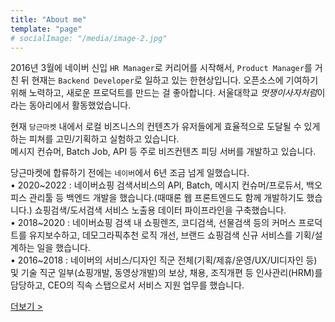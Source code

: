 ```yaml
---
title: "About me"
template: "page"
# socialImage: "/media/image-2.jpg"
---
```


2016년 3월에 네이버 신입 `HR Manager`로 커리어를 시작해서, `Product Manager`를 거친 뒤 현재는 `Backend Developer`로 일하고 있는 한현상입니다. 오픈소스에 기여하기 위해 노력하고, 새로운 프로덕트를 만드는 걸 좋아합니다. 서울대학교 *멋쟁이사자처럼*이라는 동아리에서 활동했었습니다.   

현재 `당근마켓` 내에서 로컬 비즈니스의 컨텐츠가 유저들에게 효율적으로 도달될 수 있게 하는 피쳐를 고민/기획하고 실험하고 있습니다.  
메시지 컨슈머, Batch Job, API 등 주로 비즈컨텐츠 피딩 서버를 개발하고 있습니다.  
  
당근마켓에 합류하기 전에는 `네이버`에서 6년 조금 넘게 일했습니다.  
• 2020~2022 : 네이버쇼핑 검색서비스의 API, Batch, 메시지 컨슈머/프로듀서, 백오피스 관리툴 등 백엔드 개발을 했습니다.(때때론 웹 프론트엔드도 함께 개발하기도 했습니다.) 쇼핑검색/도서검색 서비스 노출용 데이터 파이프라인을 구축했습니다.  
• 2018~2020 : 네이버쇼핑 검색 내 쇼핑렌즈, 코디검색, 선물검색 등의 커머스 프로덕트를 유지보수하고, 데모그라픽추천 로직 개선, 브랜드 쇼핑검색 신규 서비스를 기획/설계하는 일을 했습니다.  
• 2016~2018 : 네이버의 서비스/디자인 직군 전체(기획/제휴/운영/UX/UI디자인 등) 및 기술 직군 일부(쇼핑개발, 동영상개발)의 보상, 채용, 조직개편 등 인사관리(HRM)를 담당하고, CEO의 직속 스탭으로서 서비스 지원 업무를 했습니다.  
  
[더보기 >](https://phenomenon.kr)